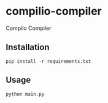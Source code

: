 # compilio-compiler
Compilo Compiler

## Installation

```
pip install -r requirements.txt
```

## Usage

```
python main.py
```
